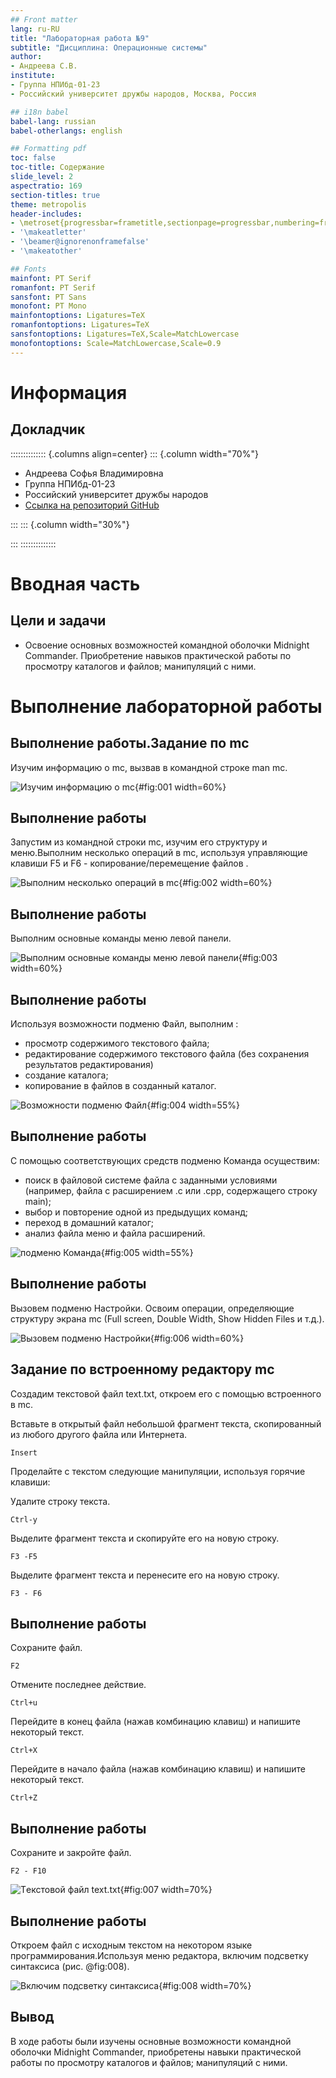 ```yaml
---
## Front matter
lang: ru-RU
title: "Лабораторная работа №9"
subtitle: "Дисциплина: Операционные системы"
author:
- Андреева С.В.
institute:
- Группа НПИбд-01-23
- Российский университет дружбы народов, Москва, Россия

## i18n babel
babel-lang: russian
babel-otherlangs: english

## Formatting pdf
toc: false
toc-title: Содержание
slide_level: 2
aspectratio: 169
section-titles: true
theme: metropolis
header-includes:
- \metroset{progressbar=frametitle,sectionpage=progressbar,numbering=fraction}
- '\makeatletter'
- '\beamer@ignorenonframefalse'
- '\makeatother'

## Fonts
mainfont: PT Serif
romanfont: PT Serif
sansfont: PT Sans
monofont: PT Mono
mainfontoptions: Ligatures=TeX
romanfontoptions: Ligatures=TeX
sansfontoptions: Ligatures=TeX,Scale=MatchLowercase
monofontoptions: Scale=MatchLowercase,Scale=0.9
---
```


# Информация

## Докладчик

:::::::::::::: {.columns align=center}
::: {.column width="70%"}

* Андреева Софья Владимировна
* Группа НПИбд-01-23
* Российский университет дружбы народов
* [Ссылка на репозиторий GitHub](https://github.com/svandreeva/study_2023-2024_os-intro.git)

:::
::: {.column width="30%"}

:::
::::::::::::::

# Вводная часть

## Цели и задачи

- Освоение основных возможностей командной оболочки Midnight Commander. Приобретение навыков практической работы по просмотру каталогов и файлов; манипуляций с ними.

# Выполнение лабораторной работы

## Выполнение работы.Задание по mc

Изучим информацию о mc, вызвав в командной строке man mc.

![Изучим информацию о mc](image/1.jpg){#fig:001 width=60%}

## Выполнение работы

Запустим из командной строки mc, изучим его структуру и меню.Выполним несколько операций в mc, используя управляющие клавиши F5 и F6 - копирование/перемещение файлов .

![Выполним несколько операций в mc](image/2.jpg){#fig:002 width=60%}

## Выполнение работы

Выполним основные команды меню левой панели.

![Выполним основные команды меню левой панели ](image/3.jpg){#fig:003 width=60%}

## Выполнение работы

Используя возможности подменю Файл, выполним :
- просмотр содержимого текстового файла;
- редактирование содержимого текстового файла (без сохранения результатов редактирования)
- создание каталога;
- копирование в файлов в созданный каталог.

![Bозможности подменю Файл](image/4.jpg){#fig:004 width=55%}

## Выполнение работы

С помощью соответствующих средств подменю Команда осуществим:
- поиск в файловой системе файла с заданными условиями (например, файла с расширением .c или .cpp, содержащего строку main);
- выбор и повторение одной из предыдущих команд;
- переход в домашний каталог;
- анализ файла меню и файла расширений.

![подменю Команда](image/5.jpg){#fig:005 width=55%}

## Выполнение работы

Вызовем подменю Настройки. Освоим операции, определяющие структуру экрана mc (Full screen, Double Width, Show Hidden Files и т.д.).

![Вызовем подменю Настройки](image/6.jpg){#fig:006 width=60%}

## Задание по встроенному редактору mc

Создадим текстовой файл text.txt, откроем его с помощью встроенного в mc.

Вставьте в открытый файл небольшой фрагмент текста, скопированный из любого
другого файла или Интернета.

`Insert`
	
Проделайте с текстом следующие манипуляции, используя горячие клавиши:

Удалите строку текста.

`Ctrl-y`
	
Выделите фрагмент текста и скопируйте его на новую строку.
		
`F3 -F5`
	
Выделите фрагмент текста и перенесите его на новую строку.

`F3 - F6`

## Выполнение работы
	
Сохраните файл.

`F2`
	
Отмените последнее действие.

`Ctrl+u`

Перейдите в конец файла (нажав комбинацию клавиш) и напишите некоторый текст.

`Ctrl+X`
	
Перейдите в начало файла (нажав комбинацию клавиш) и напишите некоторый текст.
		
`Ctrl+Z`	

## Выполнение работы
	
Сохраните и закройте файл.
		
`F2 - F10`

![Tекстовой файл text.txt](image/7.jpg){#fig:007 width=70%}

## Выполнение работы

Откроем файл с исходным текстом на некотором языке программирования.Используя меню редактора, включим подсветку синтаксиса (рис. @fig:008).

![Bключим подсветку синтаксиса](image/8.jpg){#fig:008 width=70%}

## Вывод

В ходе работы были изучены основные возможности командной оболочки Midnight Commander, приобретены навыки практической работы по просмотру каталогов и файлов; манипуляций с ними.
